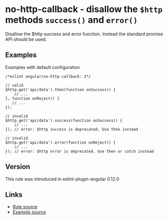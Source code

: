 <!-- WARNING: Generated documentation. Edit docs and examples in the rule and examples file ('rules/no-http-callback.js', 'examples/no-http-callback.js'). -->

# no-http-callback - disallow the `$http` methods `success()` and `error()`

Disallow the $http success and error function.
Instead the standard promise API should be used.

## Examples

Examples with default configuration

    /*eslint angular/no-http-callback: 2*/

    // valid
    $http.get('api/data').then(function onSuccess() {
        // ...
    }, function onReject() {
       // ...
    });

    // invalid
    $http.get('api/data').success(function onSuccess() {
        // ...
    }); // error: $http success is deprecated. Use then instead

    // invalid
    $http.get('api/data').error(function onReject() {
        // ...
    }); // error: $http error is deprecated. Use then or catch instead

## Version

This rule was introduced in eslint-plugin-angular 0.12.0

## Links

* [Rule source](../rules/no-http-callback.js)
* [Example source](../examples/no-http-callback.js)
